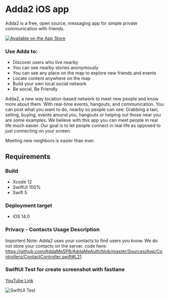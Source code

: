 # Adda2 iOS app
Adda2 is a free, open source, messaging app for simple private communication with friends. 

[![Available on the App Store](http://cl.ly/WouG/Download_on_the_App_Store_Badge_US-UK_135x40.svg)](https://testflight.apple.com/join/gXWnCqLB)

### Use Adda to:
* Discover users who live nearby
* You can see nearby stories anonymously
* You can see any place on the map to explore new friends and events
* Locate content anywhere on the map
* Build your own local social network
* Be social, Be Friendly

Adda2, a new way location-based network to meet new people and know more about them.  With real-time events, hangouts, and communication. You can post what you want to do, nearby so people can see: Grabbing a taxi, selling, buying, events around you, hangouts or helping out those near you are some examples.​ We believe with this app you can meet people in real life much easier. Our goal is to let people connect in real life as opposed to just connecting on your screen.

Meeting new neighbors​ is easier than ever.

## Requirements

### Build
- Xcode 12
- SwiftUI 100%
- Swift 5

### Deployment target
- iOS 14.0

### Privacy - Contacts Usage Description
Importent Note: Adda2 uses your contacts to find users you konw. We do not store your contacts on the server.
code here: https://github.com/AddaMeSPB/AddaMeAuth/blob/master/Sources/App/Controllers/ContactController.swift#L21


### SwiftUI Test for create screenshot with fastlane
[YouTube Link](https://youtu.be/A_Xvjs6frCQ)

![SwiftUI Test](https://user-images.githubusercontent.com/8770772/102008996-91051800-3d45-11eb-8bd0-1fd05d7acfbc.gif)
